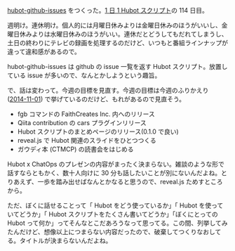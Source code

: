 [hubot-github-issues][gh:bouzuya/hubot-github-issues] をつくった。[1 日 1 Hubot スクリプト][hubot-script-per-day]の 114 日目。

週明け。連休明け。個人的には月曜日休みよりは金曜日休みのほうがいいし、金曜日休みよりは水曜日休みのほうがいい。連休だとどうしてもだれてしまうし、土日の終わりにテレビの録画を処理するのだけど、いつもと番組ラインナップが違って違和感があるので。

hubot-github-issues は github の issue 一覧を返す Hubot スクリプト。放置している issue が多いので、なんとかしようという趣旨。

で、話は変わって。今週の目標を見直す。今週の目標は今週のふりかえり ([2014-11-01][]) で挙げているのだけど、もれがあるので見直そう。

- fgb コマンドの FaithCreates Inc. 内へのリリース
- Qiita contribution の cars プラグインリリース
- Hubot スクリプトのまとめページのリリース(0.1.0 で良い)
- reveal.js で Hubot 関連のスライドをひとつつくる
- ガウディ本 (CTMCP) の読書会をはじめる

Hubot x ChatOps のプレゼンの内容がまったく決まらない。雑談のような形で話すならともかく、数十人向けに 30 分も話したいことが別にないんだよね。とりあえず、一歩を踏み出せばなんとかなると思うので、reveal.js ためすところから。

ただ、ぼくに話せることって「 Hubot をどう使っているか」「 Hubot を使っていてどうか」「 Hubot スクリプトをたくさん書いてどうか」「ぼくにとっての Hubot って何か」ってそんなとこだあろうなって思ってる。この間、列挙してみたんだけど、想像以上につまらない内容だったので、破棄してつくりなおしてる。タイトルが決まらないんだよね。

[gh:bouzuya/hubot-github-issues]: https://github.com/bouzuya/hubot-github-issues
[hubot-script-per-day]: https://blog.bouzuya.net/posts?tags=hubot-script-per-day
[2014-11-01]: https://blog.bouzuya.net/2014/11/01/
